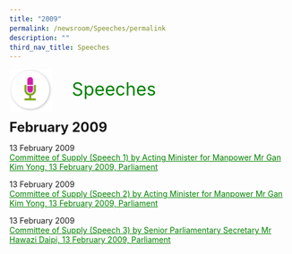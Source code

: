 ```yaml
---
title: "2009"
permalink: /newsroom/Speeches/permalink
description: ""
third_nav_title: Speeches
---
```

<img class="MicIcon" src="/images/icons/ico_speeches.png" align="left">
<br><font align="center" color="green" size="+3">&nbsp;&nbsp;&nbsp;&nbsp;Speeches</font><br><br><br>
<font size="+2"><b>February 2009</b></font><br>

13 February 2009<br>
<a class="hyperlink" href="http://www.ssg-wsg.gov.sg/speeches/13_Feb_2009.html">Committee of Supply (Speech 1) by Acting Minister for Manpower Mr Gan Kim Yong, 13 February 2009, Parliament</a>
<style>
img.MicIcon {
  height: 15%;
  width: 15%;
}
a.hyperlink {
	color:green;
	}
	  }
a.hyperlink:hover {
    color:MediumVioletRed;
}
</style>

13 February 2009<br>
<a class="hyperlink" href="http://www.ssg-wsg.gov.sg/speeches/13_Feb_20091.html">Committee of Supply (Speech 2) by Acting Minister for Manpower Mr Gan Kim Yong, 13 February 2009, Parliament</a>
<style>
img.MicIcon {
  height: 15%;
  width: 15%;
}
a.hyperlink {
	color:green;
	}
	  }
a.hyperlink:hover {
    color:MediumVioletRed;
}
</style>

13 February 2009<br>
<a class="hyperlink" href="https://www.ssg-wsg.gov.sg/speeches/13_Feb_20092.html">Committee of Supply (Speech 3) by Senior Parliamentary Secretary Mr Hawazi Daipi, 13 February 2009, Parliament</a>
<style>
img.MicIcon {
  height: 15%;
  width: 15%;
}
a.hyperlink {
	color:green;
	}
	  }
a.hyperlink:hover {
    color:MediumVioletRed;
}
</style>